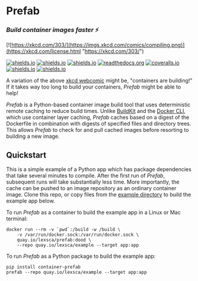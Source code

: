 # Prefab

### *Build container images faster* ⚡️

[![https://xkcd.com/303/](https://imgs.xkcd.com/comics/compiling.png)](https://xkcd.com/license.html "https://xkcd.com/303/")

[![shields.io](https://img.shields.io/pypi/pyversions/container-prefab.svg)](https://pypi.org/project/container-prefab/) [![shields.io](https://img.shields.io/pypi/v/container-prefab.svg)](https://pypi.org/project/container-prefab/) [![shields.io](https://img.shields.io/pypi/wheel/container-prefab.svg)](https://pypi.org/project/container-prefab/) [![readthedocs.org](https://readthedocs.org/projects/prefab/badge/?version=stable)](https://prefab.readthedocs.io/en/stable/?badge=stable) [![coveralls.io](https://coveralls.io/repos/github/lexsca/prefab/badge.svg?branch=main)](https://coveralls.io/github/lexsca/prefab?branch=main) [![shields.io](https://img.shields.io/github/license/lexsca/prefab.svg)](https://github.com/lexsca/prefab/blob/master/LICENSE) [![shields.io](https://img.shields.io/badge/code%20style-black-000000.svg)](https://github.com/psf/black)


A variation of the above [xkcd webcomic](https://xkcd.com/303/) might be, "containers are building!"  If it takes way too long to build your containers, *Prefab* might be able to help!

*Prefab* is a Python-based container image build tool that uses deterministic remote caching to reduce build times. Unlike [BuildKit](https://github.com/moby/buildkit#cache) and the [Docker CLI](https://docs.docker.com/engine/reference/commandline/build/#specifying-external-cache-sources), which use container layer caching, *Prefab* caches based on a digest of the Dockerfile in combination with digests of specified files and directory trees.  This allows *Prefab* to check for and pull cached images before resorting to building a new image.

## Quickstart

This is a simple example of a Python app which has package dependencies that take several minutes to compile.  After the first run of *Prefab*, subsequent runs will take substantially less time.  More importantly, the cache can be pushed to an image repository as an ordinary container image.  Clone this repo, or copy files from the [example directory](https://github.com/lexsca/prefab/tree/main/example) to build the example app below.

To run *Prefab* as a container to build the example app in a Linux or Mac terminal:


```
docker run --rm -v `pwd`:/build -w /build \
    -v /var/run/docker.sock:/var/run/docker.sock \
    quay.io/lexsca/prefab:dood \
    --repo quay.io/lexsca/example --target app:app

```

To run *Prefab* as a Python package to build the example app:

```
pip install container-prefab
prefab --repo quay.io/lexsca/example --target app:app
```
